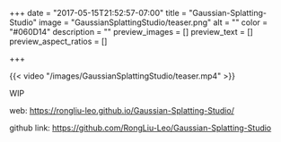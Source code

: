 +++
date = "2017-05-15T21:52:57-07:00"
title = "Gaussian-Splatting-Studio"
image = "GaussianSplattingStudio/teaser.png"
alt = ""
color = "#060D14"
description = ""
preview_images = []
preview_text = []
preview_aspect_ratios = []

+++

{{< video "/images/GaussianSplattingStudio/teaser.mp4" >}}



WIP



web: https://rongliu-leo.github.io/Gaussian-Splatting-Studio/

github link:  https://github.com/RongLiu-Leo/Gaussian-Splatting-Studio
